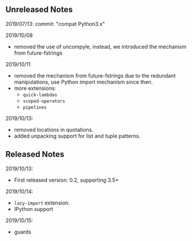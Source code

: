 Unreleased Notes
-----------------

2019/07/13:
commit: "compat Python3.x"

2019/10/08
- removed the use of uncompyle, instead, we introduced the mechanism from future-fstrings

2019/10/11
- removed the mechanism from future-fstrings due to the redundant manipulations, use Python import mechanism since then.
- more extensions:
    - `quick-lambdas`
    - `scoped-operators`
    - `pipelines`

2019/10/13:
- removed locations in quotations.
- added unpacking support for list and tuple patterns.


Released Notes
-----------------

2019/10/13:
- First released version: 0.2, supporting 3.5+

2019/10/14:
- `lazy-import` extension.
- IPython support

2019/10/15:
- guards
